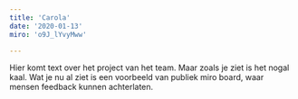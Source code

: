 ```yaml
---
title: 'Carola'
date: '2020-01-13'
miro: 'o9J_lYvyMww'

---
```


Hier komt text over het project van het team. Maar zoals je ziet is het nogal kaal. Wat je nu al ziet is een voorbeeld van publiek miro board, waar mensen feedback kunnen achterlaten.

